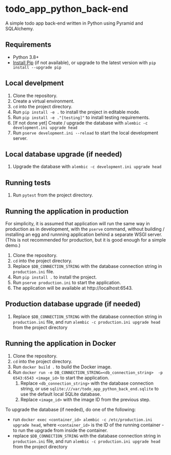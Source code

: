 todo_app_python_back-end
========================

A simple todo app back-end written in Python using Pyramid and SQLAlchemy.

Requirements
------------
- Python 3.8+
- [Install Pip](https://pip.pypa.io/en/stable/installation/#installation) (if not available), or upgrade to the latest version with `pip install --upgrade pip`


Local develpment
----------
1. Clone the repository.
2. Create a virtual environment.
3. `cd` into the project directory.
4. Run `pip install -e .` to install the project in editable mode.
5. Run `pip install -e ."[testing]"` to install testing requirements.
6. [If not done yet] Create / upgrade the database with `alembic -c development.ini upgrade head`
7. Run `pserve development.ini --reload` to start the local development server.

Local database upgrade (if needed)
----------------------
1. Upgrade the database with `alembic -c development.ini upgrade head`

Running tests
-------------
1. Run `pytest` from the project directory.

Running the application in production
-------------------------------------
For simplicity, it is assumed that application will run the same way in production as in development, with the `pserve` command, without building / installing an egg and runnning application behind a separate WSGI server.
(This is not recommended for production, but it is good enough for a simple demo.)

1. Clone the repository.
2. `cd` into the project directory.
3. Replace `$DB_CONNECTION_STRING` with the database connection string in `production.ini` file.
4. Run `pip install .` to install the project.
5. Run `pserve production.ini` to start the application.
6. The application will be available at http://localhost:6543. 

Production database upgrade (if needed)
---------------------------
1. Replace `$DB_CONNECTION_STRING` with the database connection string in `production.ini` file, and run `alembic -c production.ini upgrade head` from the project directory

Running the application in Docker
---------------------------------
1. Clone the repository.
2. `cd` into the project directory.
3. Run `docker build .` to build the Docker image.
4. Run `docker run -e DB_CONNECTION_STRING=<db_connection_string>  -p 6543:6543 <image_id>` to start the application.
   1. Replace `<db_connection_string>` with the database connection string, or use `sqlite:///var/todo_app_python_back_end.sqlite` to use the default local SQLite database.
   2. Replace `<image_id>` with the image ID from the previous step.

To upgrade the database (if needed), do one of the following:
* run `docker exec <container_id> alembic -c /etc/production.ini upgrade head`, where `<container_id>` is the ID of the running container - to run the upgrade from inside the container.
* replace `$DB_CONNECTION_STRING` with the database connection string in `production.ini` file, and run `alembic -c production.ini upgrade head` from the project directory
